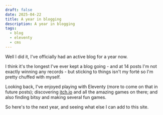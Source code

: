 ```yaml
---
draft: false
date: 2025-04-22
title: A year in blogging
description: A year in blogging
tags:
  - blog
  - eleventy
  - cms
---
```

Well I did it, I've officially had an active blog for a year now.

I think it's the longest I've ever kept a blog going - and at 14 posts I'm not exactly winning any records - but sticking to things isn't my forté so I'm pretty chuffed with myself.

Looking back, I've enjoyed playing with Eleventy (more to come on that in future posts); discovering [itch.io](http://itch.io) and all the amazing games on there; and also finding bitsy and making several fun games.

So here's to the next year, and seeing what else I can add to this site.
